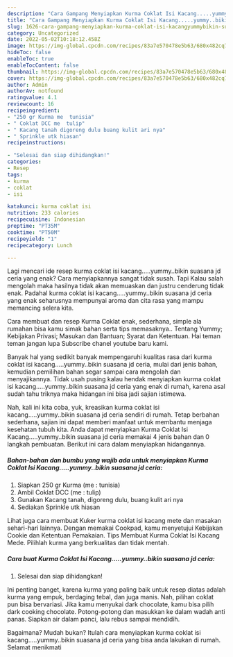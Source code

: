 ```yaml
---
description: "Cara Gampang Menyiapkan Kurma Coklat Isi Kacang.....yummy..bikin suasana jd ceria{ yang Bisa Manjain Lidah,  Menu Buat lebaran"
title: "Cara Gampang Menyiapkan Kurma Coklat Isi Kacang.....yummy..bikin suasana jd ceria{ yang Bisa Manjain Lidah,  Menu Buat lebaran"
slug: 1626-cara-gampang-menyiapkan-kurma-coklat-isi-kacangyummybikin-suasana-jd-ceria-yang-bisa-manjain-lidah-menu-buat-lebaran
category: Uncategorized
date: 2022-05-02T10:18:12.458Z
image: https://img-global.cpcdn.com/recipes/83a7e570478e5b63/680x482cq70/kurma-coklat-isi-kacangyummybikin-suasana-jd-ceria-foto-resep-utama.jpg
hideToc: false
enableToc: true
enableTocContent: false
thumbnail: https://img-global.cpcdn.com/recipes/83a7e570478e5b63/680x482cq70/kurma-coklat-isi-kacangyummybikin-suasana-jd-ceria-foto-resep-utama.jpg
cover: https://img-global.cpcdn.com/recipes/83a7e570478e5b63/680x482cq70/kurma-coklat-isi-kacangyummybikin-suasana-jd-ceria-foto-resep-utama.jpg
author: Admin
authorAv: notfound
ratingvalue: 4.1
reviewcount: 16
recipeingredient:
- "250 gr Kurma me  tunisia"
- " Coklat DCC me  tulip"
- " Kacang tanah digoreng dulu buang kulit ari nya"
- " Sprinkle utk hiasan"
recipeinstructions:

- "Selesai dan siap dihidangkan!"
categories:
- Resep
tags:
- kurma
- coklat
- isi

katakunci: kurma coklat isi 
nutrition: 233 calories
recipecuisine: Indonesian
preptime: "PT35M"
cooktime: "PT50M"
recipeyield: "1"
recipecategory: Lunch

---
```



Lagi mencari ide resep kurma coklat isi kacang.....yummy..bikin suasana jd ceria yang enak? Cara menyiapkannya sangat tidak susah. Tapi Kalau salah mengolah maka hasilnya tidak akan memuaskan dan justru cenderung tidak enak. Padahal kurma coklat isi kacang.....yummy..bikin suasana jd ceria yang enak seharusnya mempunyai aroma dan cita rasa yang mampu memancing selera kita.


Cara membuat dan resep Kurma Coklat enak, sederhana, simple ala rumahan bisa kamu simak bahan serta tips memasaknya.. Tentang Yummy; Kebijakan Privasi; Masukan dan Bantuan; Syarat dan Ketentuan. Hai teman teman jangan lupa Subscribe chanel youtube baru kami.

Banyak hal yang sedikit banyak mempengaruhi kualitas rasa dari kurma coklat isi kacang.....yummy..bikin suasana jd ceria, mulai dari jenis bahan, kemudian pemilihan bahan segar sampai cara mengolah dan menyajikannya. Tidak usah pusing kalau hendak menyiapkan kurma coklat isi kacang.....yummy..bikin suasana jd ceria yang enak di rumah, karena asal sudah tahu triknya maka hidangan ini bisa jadi sajian istimewa.


Nah, kali ini kita coba, yuk, kreasikan kurma coklat isi kacang.....yummy..bikin suasana jd ceria sendiri di rumah. Tetap berbahan sederhana, sajian ini dapat memberi manfaat untuk membantu menjaga kesehatan tubuh kita. Anda dapat menyiapkan Kurma Coklat Isi Kacang.....yummy..bikin suasana jd ceria memakai 4 jenis bahan dan 0 langkah pembuatan. Berikut ini cara dalam menyiapkan hidangannya.

<!--inarticleads1-->

##### Bahan-bahan dan bumbu yang wajib ada untuk menyiapkan Kurma Coklat Isi Kacang.....yummy..bikin suasana jd ceria:

1. Siapkan 250 gr Kurma (me : tunisia)
1. Ambil  Coklat DCC (me : tulip)
1. Gunakan  Kacang tanah, digoreng dulu, buang kulit ari nya
1. Sediakan  Sprinkle utk hiasan


Lihat juga cara membuat Kuker kurma coklat isi kacang mete dan masakan sehari-hari lainnya. Dengan memakai Cookpad, kamu menyetujui Kebijakan Cookie dan Ketentuan Pemakaian. Tips Membuat Kurma Coklat Isi Kacang Mede. Pilihlah kurma yang berkualitas dan tidak mentah. 

<!--inarticleads2-->

##### Cara buat Kurma Coklat Isi Kacang.....yummy..bikin suasana jd ceria:


1. Selesai dan siap dihidangkan!

Ini penting banget, karena kurma yang paling baik untuk resep diatas adalah kurma yang empuk, berdaging tebal, dan juga manis. Nah, pilihan coklat pun bisa bervariasi. Jika kamu menyukai dark chocolate, kamu bisa pilih dark cooking chocolate. Potong-potong dan masukkan ke dalam wadah anti panas. Siapkan air dalam panci, lalu rebus sampai mendidih. 

Bagaimana? Mudah bukan? Itulah cara menyiapkan kurma coklat isi kacang.....yummy..bikin suasana jd ceria yang bisa anda lakukan di rumah. Selamat menikmati
